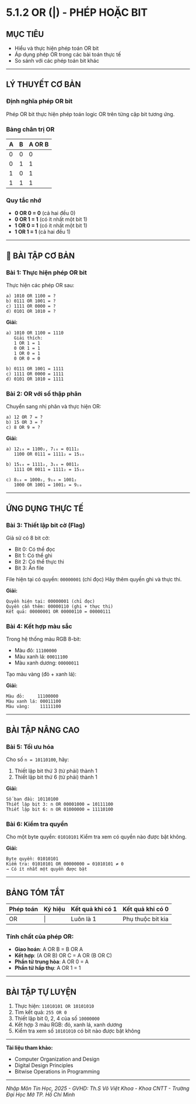 # **5.1.2 OR (|) - PHÉP HOẶC BIT**

## **MỤC TIÊU**
- Hiểu và thực hiện phép toán OR bit
- Áp dụng phép OR trong các bài toán thực tế
- So sánh với các phép toán bit khác

---

## **LÝ THUYẾT CƠ BẢN**

### **Định nghĩa phép OR bit**
Phép OR bit thực hiện phép toán logic OR trên từng cặp bit tương ứng.

### **Bảng chân trị OR**
| A | B | A OR B |
|---|---|--------|
| 0 | 0 |   0    |
| 0 | 1 |   1    |
| 1 | 0 |   1    |
| 1 | 1 |   1    |

### **Quy tắc nhớ**
- **0 OR 0 = 0** (cả hai đều 0)
- **0 OR 1 = 1** (có ít nhất một bit 1)
- **1 OR 0 = 1** (có ít nhất một bit 1)
- **1 OR 1 = 1** (cả hai đều 1)

---

## 📝 **BÀI TẬP CƠ BẢN**

### **Bài 1: Thực hiện phép OR bit**
Thực hiện các phép OR sau:

```
a) 1010 OR 1100 = ?
b) 0111 OR 1001 = ?
c) 1111 OR 0000 = ?
d) 0101 OR 1010 = ?
```

**Giải:**
```
a) 1010 OR 1100 = 1110
   Giải thích:
   1 OR 1 = 1
   0 OR 1 = 1
   1 OR 0 = 1
   0 OR 0 = 0

b) 0111 OR 1001 = 1111
c) 1111 OR 0000 = 1111
d) 0101 OR 1010 = 1111
```

### **Bài 2: OR với số thập phân**
Chuyển sang nhị phân và thực hiện OR:

```
a) 12 OR 7 = ?
b) 15 OR 3 = ?
c) 8 OR 9 = ?
```

**Giải:**
```
a) 12₁₀ = 1100₂, 7₁₀ = 0111₂
   1100 OR 0111 = 1111₂ = 15₁₀

b) 15₁₀ = 1111₂, 3₁₀ = 0011₂
   1111 OR 0011 = 1111₂ = 15₁₀

c) 8₁₀ = 1000₂, 9₁₀ = 1001₂
   1000 OR 1001 = 1001₂ = 9₁₀
```

---

## **ỨNG DỤNG THỰC TẾ**

### **Bài 3: Thiết lập bit cờ (Flag)**
Giả sử có 8 bit cờ:
- Bit 0: Có thể đọc
- Bit 1: Có thể ghi
- Bit 2: Có thể thực thi
- Bit 3: Ẩn file

File hiện tại có quyền: `00000001` (chỉ đọc)
Hãy thêm quyền ghi và thực thi.

**Giải:**
```
Quyền hiện tại: 00000001 (chỉ đọc)
Quyền cần thêm: 00000110 (ghi + thực thi)
Kết quả: 00000001 OR 00000110 = 00000111
```

### **Bài 4: Kết hợp màu sắc**
Trong hệ thống màu RGB 8-bit:
- Màu đỏ: `11100000`
- Màu xanh lá: `00011100`
- Màu xanh dương: `00000011`

Tạo màu vàng (đỏ + xanh lá):

**Giải:**
```
Màu đỏ:     11100000
Màu xanh lá: 00011100
Màu vàng:    11111100
```

---

## **BÀI TẬP NÂNG CAO**

### **Bài 5: Tối ưu hóa**
Cho số `n = 10110100`, hãy:
1. Thiết lập bit thứ 3 (từ phải) thành 1
2. Thiết lập bit thứ 6 (từ phải) thành 1

**Giải:**
```
Số ban đầu: 10110100
Thiết lập bit 3: n OR 00001000 = 10111100
Thiết lập bit 6: n OR 01000000 = 11110100
```

### **Bài 6: Kiểm tra quyền**
Cho một byte quyền: `01010101`
Kiểm tra xem có quyền nào được bật không.

**Giải:**
```
Byte quyền: 01010101
Kiểm tra: 01010101 OR 00000000 = 01010101 ≠ 0
→ Có ít nhất một quyền được bật
```

---

## **BẢNG TÓM TẮT**

| Phép toán | Ký hiệu | Kết quả khi có 1 | Kết quả khi có 0 |
|-----------|---------|------------------|------------------|
| OR        | \|      | Luôn là 1        | Phụ thuộc bit kia |

### **Tính chất của phép OR:**
- **Giao hoán**: A OR B = B OR A
- **Kết hợp**: (A OR B) OR C = A OR (B OR C)
- **Phần tử trung hòa**: A OR 0 = A
- **Phần tử hấp thụ**: A OR 1 = 1

---

## **BÀI TẬP TỰ LUYỆN**

1. Thực hiện: `11010101 OR 10101010`
2. Tìm kết quả: `255 OR 0`
3. Thiết lập bit 0, 2, 4 của số `10000000`
4. Kết hợp 3 màu RGB: đỏ, xanh lá, xanh dương
5. Kiểm tra xem số `10101010` có bit nào được bật không

---

**Tài liệu tham khảo:**
- Computer Organization and Design
- Digital Design Principles
- Bitwise Operations in Programming

---

*Nhập Môn Tin Học, 2025 - GVHD: Th.S Võ Việt Khoa - Khoa CNTT - Trường Đại Học Mở TP. Hồ Chí Minh*
